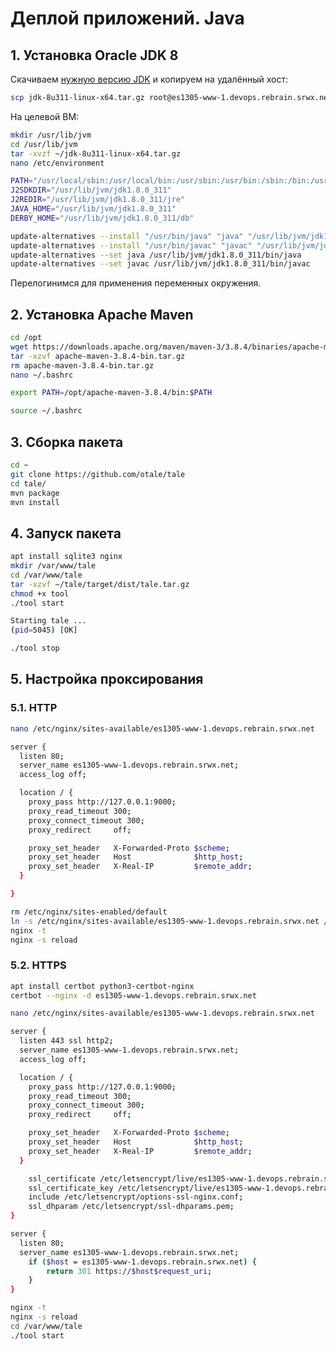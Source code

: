 # Деплой приложений. Java

## 1. Установка Oracle JDK 8

Скачиваем [нужную версию JDK](https://www.oracle.com/java/technologies/downloads/#java8) и копируем на удалённый хост:

```bash
scp jdk-8u311-linux-x64.tar.gz root@es1305-www-1.devops.rebrain.srwx.net:~
```

На целевой ВМ:

```bash
mkdir /usr/lib/jvm 
cd /usr/lib/jvm 
tar -xvzf ~/jdk-8u311-linux-x64.tar.gz
nano /etc/environment
```

```bash
PATH="/usr/local/sbin:/usr/local/bin:/usr/sbin:/usr/bin:/sbin:/bin:/usr/games:/usr/local/games:/usr/lib/jvm/jdk1.8.0_311/bin:/usr/lib/jvm/jdk1.8.0_311/db/bin:/usr/lib/jvm/jdk1.8.0_311/jre/bin"
J2SDKDIR="/usr/lib/jvm/jdk1.8.0_311"
J2REDIR="/usr/lib/jvm/jdk1.8.0_311/jre"
JAVA_HOME="/usr/lib/jvm/jdk1.8.0_311"
DERBY_HOME="/usr/lib/jvm/jdk1.8.0_311/db"
```

```bash
update-alternatives --install "/usr/bin/java" "java" "/usr/lib/jvm/jdk1.8.0_311/bin/java" 0
update-alternatives --install "/usr/bin/javac" "javac" "/usr/lib/jvm/jdk1.8.0_311/bin/javac" 0
update-alternatives --set java /usr/lib/jvm/jdk1.8.0_311/bin/java
update-alternatives --set javac /usr/lib/jvm/jdk1.8.0_311/bin/javac
```

Перелогинимся для применения переменных окружения.

## 2. Установка Apache Maven

```bash
cd /opt
wget https://downloads.apache.org/maven/maven-3/3.8.4/binaries/apache-maven-3.8.4-bin.tar.gz
tar -xzvf apache-maven-3.8.4-bin.tar.gz
rm apache-maven-3.8.4-bin.tar.gz
nano ~/.bashrc
```

```bash
export PATH=/opt/apache-maven-3.8.4/bin:$PATH
```

```bash
source ~/.bashrc
```

## 3. Сборка пакета

```bash
cd ~
git clone https://github.com/otale/tale
cd tale/
mvn package
mvn install
```

## 4. Запуск пакета

```bash
apt install sqlite3 nginx
mkdir /var/www/tale
cd /var/www/tale
tar -xzvf ~/tale/target/dist/tale.tar.gz
chmod +x tool
./tool start
```

```bash
Starting tale ...
(pid=5045) [OK]
```

```bash
./tool stop
```

## 5. Настройка проксирования

### 5.1. HTTP

```bash
nano /etc/nginx/sites-available/es1305-www-1.devops.rebrain.srwx.net
```

```bash
server {
  listen 80;
  server_name es1305-www-1.devops.rebrain.srwx.net;
  access_log off;

  location / {
    proxy_pass http://127.0.0.1:9000;
    proxy_read_timeout 300;
    proxy_connect_timeout 300;
    proxy_redirect     off;

    proxy_set_header   X-Forwarded-Proto $scheme;
    proxy_set_header   Host              $http_host;
    proxy_set_header   X-Real-IP         $remote_addr;
  }

}
```

```bash
rm /etc/nginx/sites-enabled/default
ln -s /etc/nginx/sites-available/es1305-www-1.devops.rebrain.srwx.net /etc/nginx/sites-enabled/
nginx -t
nginx -s reload
```

### 5.2. HTTPS

```bash
apt install certbot python3-certbot-nginx
certbot --nginx -d es1305-www-1.devops.rebrain.srwx.net

nano /etc/nginx/sites-available/es1305-www-1.devops.rebrain.srwx.net
```

```bash
server {
  listen 443 ssl http2;
  server_name es1305-www-1.devops.rebrain.srwx.net;
  access_log off;

  location / {
    proxy_pass http://127.0.0.1:9000;
    proxy_read_timeout 300;
    proxy_connect_timeout 300;
    proxy_redirect     off;

    proxy_set_header   X-Forwarded-Proto $scheme;
    proxy_set_header   Host              $http_host;
    proxy_set_header   X-Real-IP         $remote_addr;
  }

    ssl_certificate /etc/letsencrypt/live/es1305-www-1.devops.rebrain.srwx.net/fullchain.pem;
    ssl_certificate_key /etc/letsencrypt/live/es1305-www-1.devops.rebrain.srwx.net/privkey.pem;
    include /etc/letsencrypt/options-ssl-nginx.conf;
    ssl_dhparam /etc/letsencrypt/ssl-dhparams.pem;
}

server {
  listen 80;
  server_name es1305-www-1.devops.rebrain.srwx.net;
    if ($host = es1305-www-1.devops.rebrain.srwx.net) {
        return 301 https://$host$request_uri;
    }
}
```

```bash
nginx -t
nginx -s reload
cd /var/www/tale
./tool start
```
